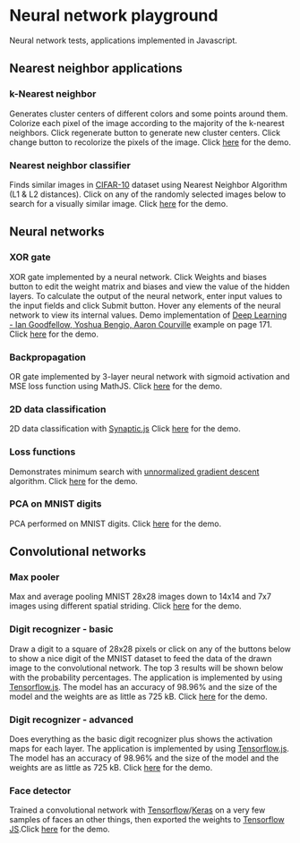 # Neural network playground
Neural network tests, applications implemented in Javascript.
## Nearest neighbor applications
### k-Nearest neighbor ### 
Generates cluster centers of different colors and some points around them. Colorize each pixel of the image according to the majority of the k-nearest neighbors. Click regenerate button to generate new cluster centers. Click change button to recolorize the pixels of the image. Click [here](https://rawgit.com/Zol-S/Neural_network_playground/master/index.html#neighbor) for the demo.
### Nearest neighbor classifier ###
Finds similar images in [CIFAR-10](https://www.cs.toronto.edu/~kriz/cifar.html) dataset using Nearest Neighbor Algorithm (L1 & L2 distances). Click on any of the randomly selected images below to search for a visually similar image. Click [here](https://rawgit.com/Zol-S/Neural_network_playground/master/index.html#nnc) for the demo.

## Neural networks ##
### XOR gate ###
XOR gate implemented by a neural network. Click Weights and biases button to edit the weight matrix and biases and view the value of the hidden layers. To calculate the output of the neural network, enter input values to the input fields and click Submit button. Hover any elements of the neural network to view its internal values. Demo implementation of [Deep Learning - Ian Goodfellow, Yoshua Bengio, Aaron Courville](http://www.deeplearningbook.org/contents/mlp.html) example on page 171. Click [here](https://rawgit.com/Zol-S/Neural_network_playground/master/index.html#xor) for the demo.
### Backpropagation ###
OR gate implemented by 3-layer neural network with sigmoid activation and MSE loss function using MathJS. Click [here](https://rawgit.com/Zol-S/Neural_network_playground/master/index.html#backpropagate) for the demo.
### 2D data classification ###
2D data classification with [Synaptic.js](http://caza.la/synaptic) Click [here](https://rawgit.com/Zol-S/Neural_network_playground/master/index.html#classify_2d) for the demo.
### Loss functions ###
Demonstrates minimum search with [unnormalized gradient descent](http://caza.la/synaptic) algorithm. Click [here](https://rawgit.com/Zol-S/Neural_network_playground/master/index.html#loss_functions) for the demo.
### PCA on MNIST digits ###
PCA performed on MNIST digits. Click [here](https://rawgit.com/Zol-S/Neural_network_playground/master/index.html#mnist_pca) for the demo.

## Convolutional networks ##
### Max pooler ###
Max and average pooling MNIST 28x28 images down to 14x14 and 7x7 images using different spatial striding. Click [here](https://rawgit.com/Zol-S/Neural_network_playground/master/index.html#max_pooler) for the demo.
### Digit recognizer - basic ###
Draw a digit to a square of 28x28 pixels or click on any of the buttons below to show a nice digit of the MNIST dataset to feed the data of the drawn image to the convolutional network. The top 3 results will be shown below with the probability percentages. The application is implemented by using <a href="https://js.tensorflow.org/" target="_blank">Tensorflow.js</a>. The model has an accuracy of 98.96% and the size of the model and the weights are as little as 725 kB. Click [here](https://rawgit.com/Zol-S/Neural_network_playground/master/index.html#digit_recognizer_basic) for the demo.
### Digit recognizer - advanced ###
Does everything as the basic digit recognizer plus shows the activation maps for each layer. The application is implemented by using <a href="https://js.tensorflow.org/" target="_blank">Tensorflow.js</a>. The model has an accuracy of 98.96% and the size of the model and the weights are as little as 725 kB. Click [here](https://rawgit.com/Zol-S/Neural_network_playground/master/index.html#digit_recognizer_advanced) for the demo.
### Face detector ###
Trained a convolutional network with [Tensorflow](https://www.tensorflow.org)/[Keras](https://keras.io) on a very few samples of faces an other things, then exported the weights to [Tensorflow JS](https://github.com/tomasreimers/tensorflowjs).Click [here](https://rawgit.com/Zol-S/Neural_network_playground/master/index.html#face_detector) for the demo.